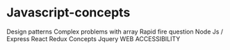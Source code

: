 # Javascript-concepts
Design patterns
Complex problems with array
Rapid fire question
Node Js / Express
React Redux Concepts
Jquery
WEB ACCESSIBILITY
